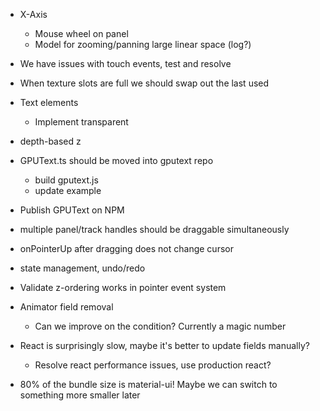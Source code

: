 - X-Axis
    - Mouse wheel on panel
    - Model for zooming/panning large linear space (log?)

- We have issues with touch events, test and resolve

- When texture slots are full we should swap out the last used
- Text elements
    - Implement transparent
- depth-based z

- GPUText.ts should be moved into gputext repo
    - build gputext.js
    - update example
- Publish GPUText on NPM

- multiple panel/track handles should be draggable simultaneously
- onPointerUp after dragging does not change cursor

- state management, undo/redo

- Validate z-ordering works in pointer event system

- Animator field removal
    - Can we improve on the condition? Currently a magic number

- React is surprisingly slow, maybe it's better to update fields manually?
    - Resolve react performance issues, use production react?
- 80% of the bundle size is material-ui! Maybe we can switch to something more smaller later